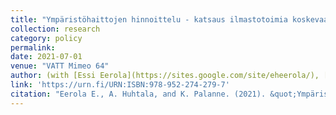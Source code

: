 ```yaml
---
title: "Ympäristöhaittojen hinnoittelu - katsaus ilmastotoimia koskevaan tutkimuskirjallisuuteen (Pricing environmental damages - review of the literature on climate policies)"
collection: research
category: policy
permalink:
date: 2021-07-01
venue: "VATT Mimeo 64"
author: (with [Essi Eerola](https://sites.google.com/site/eheerola/), [Anni Huhtala](https://vatt.fi/en/researcher/huhtala-anni) and [Marita Laukkanen](https://vatt.fi/en/researcher/laukkanen-marita))
link: 'https://urn.fi/URN:ISBN:978-952-274-279-7'
citation: "Eerola E., A. Huhtala, and K. Palanne. (2021). &quot;Ympäristöhaittojen hinnoittelu - katsaus ilmastotoimia koskevaan tutkimuskirjallisuuteen.&quot; <i>VATT Mimeo 64</i>."
---
```

